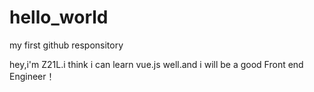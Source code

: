 # hello_world
my first github responsitory

hey,i'm Z21L.i think i can learn vue.js well.and i will be a good Front end Engineer！
